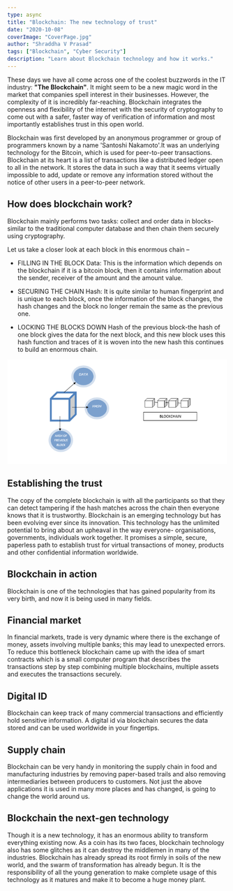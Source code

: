 ```yaml
---
type: async
title: "Blockchain: The new technology of trust"
date: "2020-10-08"
coverImage: "CoverPage.jpg"
author: "Shraddha V Prasad"
tags: ["Blockchain", "Cyber Security"]
description: "Learn about Blockchain technology and how it works."
---
```


These days we have all come across one of the coolest buzzwords in the IT industry: **"The Blockchain"**. It might seem to be a new magic word in the market that companies spell interest in their businesses. However, the complexity of it is incredibly far-reaching. Blockchain integrates the openness and flexibility of the internet with the security of cryptography to come out with a safer, faster way of verification of information and most importantly establishes trust in this open world.

Blockchain was first developed by an anonymous programmer or group of programmers known by a name 'Santoshi Nakamoto'.It was an underlying technology for the Bitcoin, which is used for peer-to-peer transactions. Blockchain at its heart is a list of transactions like a distributed ledger open to all in the network. It stores the data in such a way that it seems virtually impossible to add, update or remove any information stored without the notice of other users in a peer-to-peer network.

## How does blockchain work?

Blockchain mainly performs two tasks: collect and order data in blocks- similar to the traditional computer database and then chain them securely using cryptography.

Let us take a closer look at each block in this enormous chain –

- FILLING IN THE BLOCK
  Data: This is the information which depends on the blockchain if it is a bitcoin block, then it contains information about the sender, receiver of the amount and the amount value.

- SECURING THE CHAIN
  Hash: It is quite similar to human fingerprint and is unique to each block, once the information of the block changes, the hash changes and the block no longer remain the same as the previous one.

- LOCKING THE BLOCKS DOWN
  Hash of the previous block-the hash of one block gives the data for the next block, and this new block uses this hash function and traces of it is woven into the new hash this continues to build an enormous chain.

![Blockchain](block.png)

## Establishing the trust

The copy of the complete blockchain is with all the participants so that they can detect tampering if the hash matches across the chain then everyone knows that it is trustworthy.
Blockchain is an emerging technology but has been evolving ever since its innovation. This technology has the unlimited potential to bring about an upheaval in the way everyone- organisations, governments, individuals work together. It promises a simple, secure, paperless path to establish trust for virtual transactions of money, products and other confidential information worldwide.

## Blockchain in action

Blockchain is one of the technologies that has gained popularity from its very birth, and now it is being used in many fields.

## Financial market

In financial markets, trade is very dynamic where there is the exchange of money, assets involving multiple banks; this may lead to unexpected errors. To reduce this bottleneck blockchain came up with the idea of smart contracts which is a small computer program that describes the transactions step by step combining multiple blockchains, multiple assets and executes the transactions securely.

## Digital ID

Blockchain can keep track of many commercial transactions and efficiently hold sensitive information. A digital id via blockchain secures the data stored and can be used worldwide in your fingertips.

## Supply chain

Blockchain can be very handy in monitoring the supply chain in food and manufacturing industries by removing paper-based trails and also removing intermediaries between producers to customers. Not just the above applications it is used in many more places and has changed, is going to change the world around us.

## Blockchain the next-gen technology

Though it is a new technology, it has an enormous ability to transform everything existing now. As a coin has its two faces, blockchain technology also has some glitches as it can destroy the middlemen in many of the industries.
Blockchain has already spread its root firmly in soils of the new world, and the swarm of transformation has already begun. It is the responsibility of all the young generation to make complete usage of this technology as it matures and make it to become a huge money plant.
